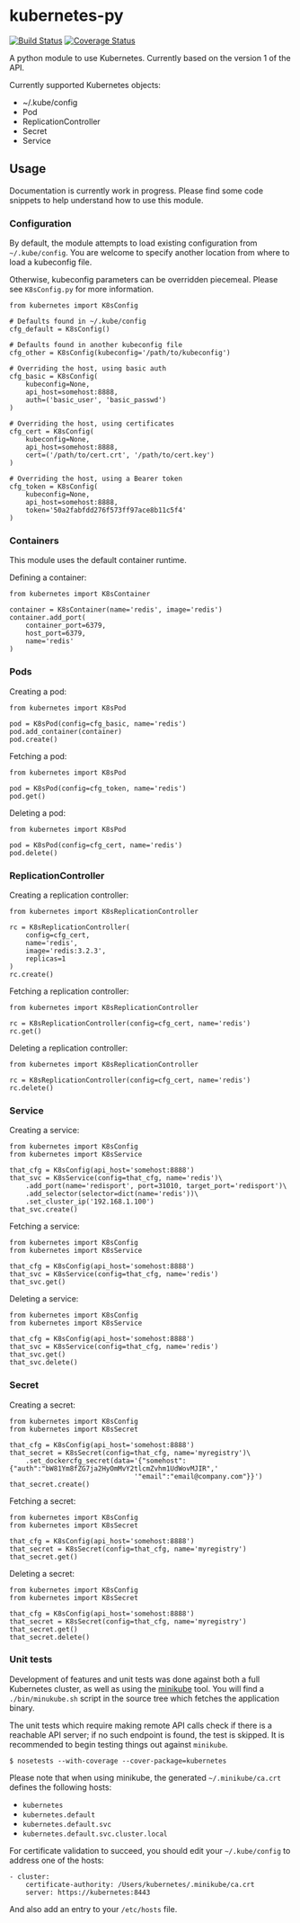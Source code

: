 # kubernetes-py

[![Build Status](https://travis-ci.org/mnubo/kubernetes-py.svg?branch=master)](https://travis-ci.org/mnubo/kubernetes-py)
[![Coverage Status](https://coveralls.io/repos/github/mnubo/kubernetes-py/badge.svg?branch=master)](https://coveralls.io/github/mnubo/kubernetes-py?branch=master)

A python module to use Kubernetes. Currently based on the version 1 of the API.

Currently supported Kubernetes objects:

* ~/.kube/config
* Pod
* ReplicationController
* Secret
* Service

## Usage

Documentation is currently work in progress. Please find some code snippets to help understand how to use this module.

### Configuration

By default, the module attempts to load existing configuration from `~/.kube/config`. You are welcome to specify
another location from where to load a kubeconfig file.

Otherwise, kubeconfig parameters can be overridden piecemeal. Please see `K8sConfig.py` for more information.
    
    from kubernetes import K8sConfig
    
    # Defaults found in ~/.kube/config
    cfg_default = K8sConfig()
    
    # Defaults found in another kubeconfig file
    cfg_other = K8sConfig(kubeconfig='/path/to/kubeconfig')
    
    # Overriding the host, using basic auth
    cfg_basic = K8sConfig(
        kubeconfig=None, 
        api_host=somehost:8888, 
        auth=('basic_user', 'basic_passwd')
    )
    
    # Overriding the host, using certificates
    cfg_cert = K8sConfig(
        kubeconfig=None, 
        api_host=somehost:8888, 
        cert=('/path/to/cert.crt', '/path/to/cert.key')
    )
    
    # Overriding the host, using a Bearer token
    cfg_token = K8sConfig(
        kubeconfig=None, 
        api_host=somehost:8888, 
        token='50a2fabfdd276f573ff97ace8b11c5f4'
    )


### Containers

This module uses the default container runtime.

Defining a container:

    from kubernetes import K8sContainer
    
    container = K8sContainer(name='redis', image='redis')
    container.add_port(
        container_port=6379, 
        host_port=6379, 
        name='redis'
    )


### Pods

Creating a pod:

    from kubernetes import K8sPod
    
    pod = K8sPod(config=cfg_basic, name='redis')
    pod.add_container(container)
    pod.create()
    
Fetching a pod:

    from kubernetes import K8sPod
    
    pod = K8sPod(config=cfg_token, name='redis')
    pod.get()

Deleting a pod:

    from kubernetes import K8sPod
    
    pod = K8sPod(config=cfg_cert, name='redis')
    pod.delete()

### ReplicationController

Creating a replication controller:

    from kubernetes import K8sReplicationController
    
    rc = K8sReplicationController(
        config=cfg_cert, 
        name='redis', 
        image='redis:3.2.3', 
        replicas=1
    )
    rc.create()

Fetching a replication controller:

    from kubernetes import K8sReplicationController
    
    rc = K8sReplicationController(config=cfg_cert, name='redis')
    rc.get()

Deleting a replication controller:

    from kubernetes import K8sReplicationController
    
    rc = K8sReplicationController(config=cfg_cert, name='redis')
    rc.delete()

### Service

Creating a service:

    from kubernetes import K8sConfig
    from kubernetes import K8sService
    
    that_cfg = K8sConfig(api_host='somehost:8888')
    that_svc = K8sService(config=that_cfg, name='redis')\
        .add_port(name='redisport', port=31010, target_port='redisport')\
        .add_selector(selector=dict(name='redis'))\
        .set_cluster_ip('192.168.1.100')
    that_svc.create()

Fetching a service:

    from kubernetes import K8sConfig
    from kubernetes import K8sService
    
    that_cfg = K8sConfig(api_host='somehost:8888')
    that_svc = K8sService(config=that_cfg, name='redis')
    that_svc.get()

Deleting a service:

    from kubernetes import K8sConfig
    from kubernetes import K8sService
    
    that_cfg = K8sConfig(api_host='somehost:8888')
    that_svc = K8sService(config=that_cfg, name='redis')
    that_svc.get()
    that_svc.delete()

### Secret

Creating a secret:

    from kubernetes import K8sConfig
    from kubernetes import K8sSecret
    
    that_cfg = K8sConfig(api_host='somehost:8888')
    that_secret = K8sSecret(config=that_cfg, name='myregistry')\
        .set_dockercfg_secret(data='{"somehost":{"auth":"bW81Ym8fZG7ja2HyOmMvY2tlcmZvhm1UdWovMJIR",'
                                   '"email":"email@company.com"}}')
    that_secret.create()

Fetching a secret:

    from kubernetes import K8sConfig
    from kubernetes import K8sSecret
    
    that_cfg = K8sConfig(api_host='somehost:8888')
    that_secret = K8sSecret(config=that_cfg, name='myregistry')
    that_secret.get()

Deleting a secret:

    from kubernetes import K8sConfig
    from kubernetes import K8sSecret
    
    that_cfg = K8sConfig(api_host='somehost:8888')
    that_secret = K8sSecret(config=that_cfg, name='myregistry')
    that_secret.get()
    that_secret.delete()

### Unit tests

Development of features and unit tests was done against both a full Kubernetes cluster, as well as using 
the [minikube](https://github.com/kubernetes/minikube) tool. You will find a `./bin/minukube.sh` script in the 
source tree which fetches the application binary.

The unit tests which require making remote API calls check if there is a reachable API server; if no such endpoint
is found, the test is skipped. It is recommended to begin testing things out against `minikube`.

```
$ nosetests --with-coverage --cover-package=kubernetes
```

Please note that when using minikube, the generated `~/.minikube/ca.crt` defines the following hosts:

* `kubernetes`
* `kubernetes.default`
* `kubernetes.default.svc`
* `kubernetes.default.svc.cluster.local`

For certificate validation to succeed, you should edit your `~/.kube/config` to address one of the hosts:

    - cluster:
        certificate-authority: /Users/kubernetes/.minikube/ca.crt
        server: https://kubernetes:8443

And also add an entry to your `/etc/hosts` file.
